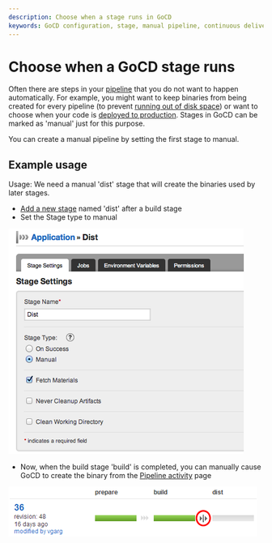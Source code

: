 ```yaml
---
description: Choose when a stage runs in GoCD
keywords: GoCD configuration, stage, manual pipeline, continuous delivery pipeline, GoCD stages
---
```


# Choose when a GoCD stage runs

Often there are steps in your [pipeline](../introduction/concepts_in_go.md) that you do not want to happen automatically. For example, you might want to keep binaries from being created for every pipeline (to prevent [running out of disk space](../faq/admin_out_of_disk_space.md)) or want to choose when your code is [deployed to production](../faq/rm_deploy_to_environment.md). Stages in GoCD can be marked as 'manual' just for this purpose.

You can create a manual pipeline by setting the first stage to manual.

## Example usage

Usage: We need a manual 'dist' stage that will create the binaries used by later stages.

-   [Add a new stage](admin_add_stage.md) named 'dist' after a build stage
-   Set the Stage type to manual

![Set stage type to "Manual"](../resources/images/1_add_approval_tag.png)

-   Now, when the build stage 'build' is completed, you can manually cause GoCD to create the binary from the [Pipeline activity](../navigation/pipeline_activity_page.md) page

![Manual gate](../resources/images/2_click_manual.png)
